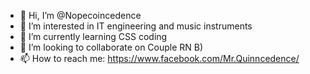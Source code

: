- 👋 Hi, I’m @Nopecoincedence
- 👀 I’m interested in IT engineering and music instruments
- 🌱 I’m currently learning CSS coding
- 💞️ I’m looking to collaborate on Couple RN B)
- 📫 How to reach me: https://www.facebook.com/Mr.Quinncedence/

<!---
Nopecoincedence/Nopecoincedence is a ✨ special ✨ repository because its `README.md` (this file) appears on your GitHub profile.
You can click the Preview link to take a look at your changes.
--->
